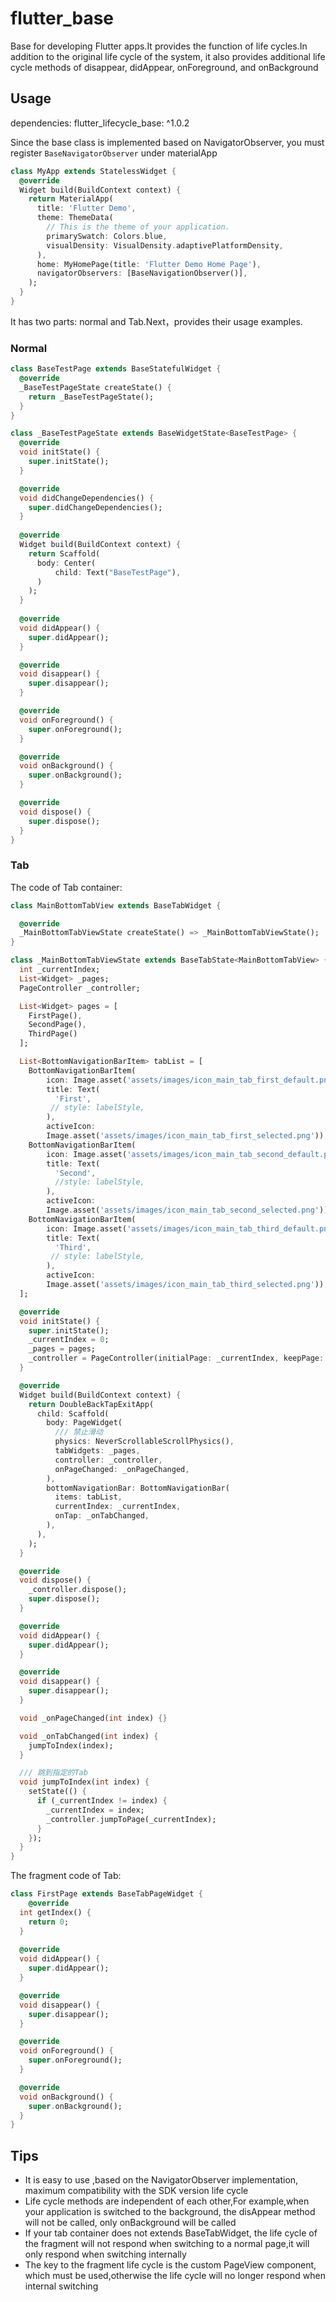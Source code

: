 # flutter_base
Base for developing Flutter apps.It provides the function of life cycles.In addition to the original life cycle of the system, it also provides additional life cycle methods of disappear, didAppear, onForeground, and onBackground

## Usage

dependencies: flutter_lifecycle_base: ^1.0.2

Since the base class is implemented based on NavigatorObserver, you must register `BaseNavigatorObserver` under materialApp

```dart
class MyApp extends StatelessWidget {
  @override
  Widget build(BuildContext context) {
    return MaterialApp(
      title: 'Flutter Demo',
      theme: ThemeData(
        // This is the theme of your application.
        primarySwatch: Colors.blue,
        visualDensity: VisualDensity.adaptivePlatformDensity,
      ),
      home: MyHomePage(title: 'Flutter Demo Home Page'),
      navigatorObservers: [BaseNavigationObserver()],
    );
  }
}
```

It has two parts:  normal and Tab.Next，provides their usage examples.

### Normal

```dart
class BaseTestPage extends BaseStatefulWidget {
  @override
  _BaseTestPageState createState() {
    return _BaseTestPageState();
  }
}

class _BaseTestPageState extends BaseWidgetState<BaseTestPage> {
  @override
  void initState() {
    super.initState();
  }

  @override
  void didChangeDependencies() {
    super.didChangeDependencies();
  }
  
  @override
  Widget build(BuildContext context) {
    return Scaffold(
      body: Center(
          child: Text("BaseTestPage"),
      )
    );
  }
  
  @override
  void didAppear() {
    super.didAppear();
  }

  @override
  void disappear() {
    super.disappear();
  }

  @override
  void onForeground() {
    super.onForeground();
  }

  @override
  void onBackground() {
    super.onBackground();
  }

  @override
  void dispose() {
    super.dispose();
  }
}
```



### Tab

The code of Tab container:

```dart
class MainBottomTabView extends BaseTabWidget {

  @override
  _MainBottomTabViewState createState() => _MainBottomTabViewState();
}

class _MainBottomTabViewState extends BaseTabState<MainBottomTabView> {
  int _currentIndex;
  List<Widget> _pages;
  PageController _controller;

  List<Widget> pages = [
    FirstPage(),
    SecondPage(),
    ThirdPage()
  ];

  List<BottomNavigationBarItem> tabList = [
    BottomNavigationBarItem(
        icon: Image.asset('assets/images/icon_main_tab_first_default.png'),
        title: Text(
          'First',
         // style: labelStyle,
        ),
        activeIcon:
        Image.asset('assets/images/icon_main_tab_first_selected.png')),
    BottomNavigationBarItem(
        icon: Image.asset('assets/images/icon_main_tab_second_default.png'),
        title: Text(
          'Second',
          //style: labelStyle,
        ),
        activeIcon:
        Image.asset('assets/images/icon_main_tab_second_selected.png')),
    BottomNavigationBarItem(
        icon: Image.asset('assets/images/icon_main_tab_third_default.png'),
        title: Text(
          'Third',
         // style: labelStyle,
        ),
        activeIcon:
        Image.asset('assets/images/icon_main_tab_third_selected.png')),
  ];

  @override
  void initState() {
    super.initState();
    _currentIndex = 0;
    _pages = pages;
    _controller = PageController(initialPage: _currentIndex, keepPage: true);
  }

  @override
  Widget build(BuildContext context) {
    return DoubleBackTapExitApp(
      child: Scaffold(
        body: PageWidget(
          /// 禁止滑动
          physics: NeverScrollableScrollPhysics(),
          tabWidgets: _pages,
          controller: _controller,
          onPageChanged: _onPageChanged,
        ),
        bottomNavigationBar: BottomNavigationBar(
          items: tabList,
          currentIndex: _currentIndex,
          onTap: _onTabChanged,
        ),
      ),
    );
  }

  @override
  void dispose() {
    _controller.dispose();
    super.dispose();
  }

  @override
  void didAppear() {
    super.didAppear();
  }

  @override
  void disappear() {
    super.disappear();
  }

  void _onPageChanged(int index) {}

  void _onTabChanged(int index) {
    jumpToIndex(index);
  }

  /// 跳到指定的Tab
  void jumpToIndex(int index) {
    setState(() {
      if (_currentIndex != index) {
        _currentIndex = index;
        _controller.jumpToPage(_currentIndex);
      }
    });
  }
}
```

The fragment code of Tab:

```dart
class FirstPage extends BaseTabPageWidget {
	@override
  int getIndex() {
    return 0;
  }
  
  @override
  void didAppear() {
    super.didAppear();
  }

  @override
  void disappear() {
    super.disappear();
  }

  @override
  void onForeground() {
    super.onForeground();
  }

  @override
  void onBackground() {
    super.onBackground();
  }
}
```



## Tips

- It is easy to use ,based on the NavigatorObserver implementation, maximum compatibility with the SDK version life cycle
- Life cycle methods are independent of each other,For example,when your application is switched to the background, the disAppear method will not be called, only onBackground will be called
- If your tab container does not extends BaseTabWidget, the life cycle of the fragment will not respond when switching to a normal page,it will only respond when switching internally
- The key to the fragment life cycle is the custom PageView component, which must be used,otherwise the life cycle will no longer respond when internal switching


